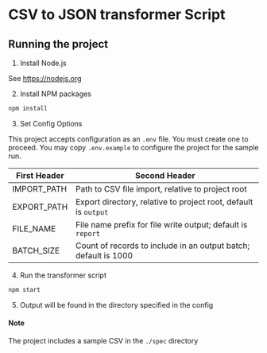 # CSV to JSON transformer Script

## Running the project

1. Install Node.js

See https://nodejs.org

2. Install NPM packages

```bash
npm install
```

3. Set Config Options

This project accepts configuration as an `.env` file. You must create one to proceed.
You may copy `.env.example` to configure the project for the sample run.

| First Header | Second Header                                                   |
| ------------ | --------------------------------------------------------------- |
| IMPORT_PATH  | Path to CSV file import, relative to project root               |
| EXPORT_PATH  | Export directory, relative to project root, default is `output` |
| FILE_NAME    | File name prefix for file write output; default is `report`     |
| BATCH_SIZE   | Count of records to include in an output batch; default is 1000 |

4. Run the transformer script

```bash
npm start
```

5. Output will be found in the directory specified in the config

#### Note

The project includes a sample CSV in the `./spec` directory
